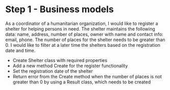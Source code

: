 # Step 1 - Business models

As a coordinator of a humanitarian organization, I would like to register a shelter for helping persons in need.
The shelter maintains the following data: name, address, number of places, owner with name and contact info: email, phone.
The number of places for the shelter needs to be greater than 0.
I would like to filter at a later time the shelters based on the registration date and time. 
 
- Create Shelter class with required properties
- Add a new method Create for the register functionality
- Set the registration date of the shelter
- Return error from the Create method when the number of places is not greater than 0 by using a Result class, which needs to be created
